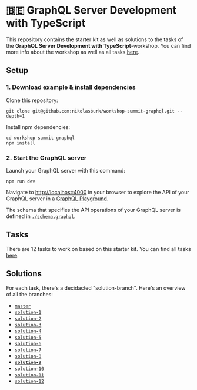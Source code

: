 # 🇧🇪 GraphQL Server Development with TypeScript

This repository contains the starter kit as well as solutions to the tasks of the **GraphQL Server Development with TypeScript**-workshop. You can find more info about the workshop as well as all tasks [here](https://www.notion.so/prismaio/GraphQL-Workshop-1206e94e9434408fb1c2c0af080500d6).

## Setup

### 1. Download example & install dependencies

Clone this repository:

```
git clone git@github.com:nikolasburk/workshop-summit-graphql.git --depth=1
```

Install npm dependencies:

```
cd workshop-summit-graphql
npm install
```

### 2. Start the GraphQL server

Launch your GraphQL server with this command:

```
npm run dev
```

Navigate to [http://localhost:4000](http://localhost:4000) in your browser to explore the API of your GraphQL server in a [GraphQL Playground](https://github.com/prisma/graphql-playground).

The schema that specifies the API operations of your GraphQL server is defined in [`./schema.graphql`](./schema.graphql). 

## Tasks

There are 12 tasks to work on based on this starter kit. You can find all tasks [here](https://www.notion.so/prismaio/GraphQL-Workshop-1206e94e9434408fb1c2c0af080500d6).

## Solutions

For each task, there's a decidacted "solution-branch". Here's an overview of all the branches:

- [`master`](https://github.com/nikolasburk/workshop-summit-graphql)
- [`solution-1`](https://github.com/nikolasburk/workshop-summit-graphql/tree/solution-1)
- [`solution-2`](https://github.com/nikolasburk/workshop-summit-graphql/tree/solution-2)
- [`solution-3`](https://github.com/nikolasburk/workshop-summit-graphql/tree/solution-3)
- [`solution-4`](https://github.com/nikolasburk/workshop-summit-graphql/tree/solution-4)
- [`solution-5`](https://github.com/nikolasburk/workshop-summit-graphql/tree/solution-5)
- [`solution-6`](https://github.com/nikolasburk/workshop-summit-graphql/tree/solution-6)
- [`solution-7`](https://github.com/nikolasburk/workshop-summit-graphql/tree/solution-7)
- [`solution-8`](https://github.com/nikolasburk/workshop-summit-graphql/tree/solution-8)
- [**`solution-9`**](https://github.com/nikolasburk/workshop-summit-graphql/tree/solution-9)
- [`solution-10`](https://github.com/nikolasburk/workshop-summit-graphql/tree/solution-10)
- [`solution-11`](https://github.com/nikolasburk/workshop-summit-graphql/tree/solution-11)
- [`solution-12`](https://github.com/nikolasburk/workshop-summit-graphql/tree/solution-12)
